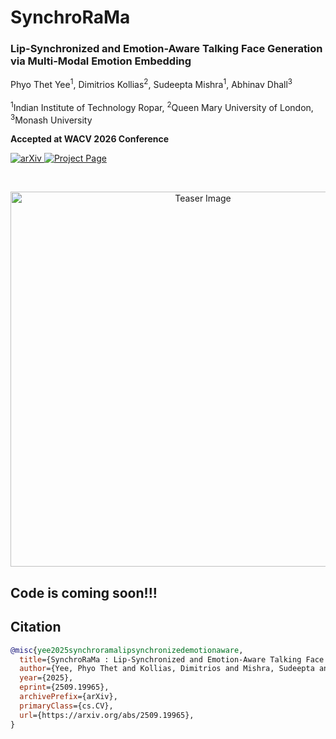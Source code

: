 # SynchroRaMa
### Lip-Synchronized and Emotion-Aware Talking Face Generation via Multi-Modal Emotion Embedding

Phyo Thet Yee<sup>1</sup>, Dimitrios Kollias<sup>2</sup>, Sudeepta Mishra<sup>1</sup>, Abhinav Dhall<sup>3</sup> <br><br>
<sup>1</sup>Indian Institute of Technology Ropar, <sup>2</sup>Queen Mary University of London, <sup>3</sup>Monash University <br>

**Accepted at WACV 2026 Conference**

<p>
  <a href="http://arxiv.org/abs/2509.19965">
    <img src="https://img.shields.io/badge/arXiv-Paper-red?style=flat" alt="arXiv">
  </a>
  <a href="https://novicemm.github.io/synchrorama">
    <img src="https://img.shields.io/badge/Project-Page-blue?style=flat" alt="Project Page">
  </a>
</p>

<br>
<p align="center">
  <img src="/content/synchrorama_teaser.png" alt="Teaser Image" width="600"/>
</p>

## Code is coming soon!!!

## Citation
```bibtex
@misc{yee2025synchroramalipsynchronizedemotionaware,
  title={SynchroRaMa : Lip-Synchronized and Emotion-Aware Talking Face Generation via Multi-Modal Emotion Embedding}, 
  author={Yee, Phyo Thet and Kollias, Dimitrios and Mishra, Sudeepta and Dhall, Abhinav},
  year={2025},
  eprint={2509.19965},
  archivePrefix={arXiv},
  primaryClass={cs.CV},
  url={https://arxiv.org/abs/2509.19965}, 
}


